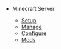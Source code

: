 - Minecraft Server

  - [Setup](services/minecraft-server/_home.md 'Server Setup')
  - [Manage](services/minecraft-server/manage.md 'Server Management')
  - [Configure](services/minecraft-server/config.md 'Server Config')
  - [Mods](services/minecraft-server/mods.md 'Server-side Mods')

